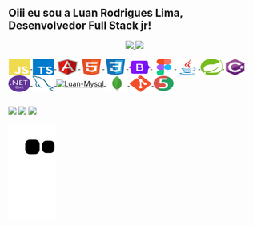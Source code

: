 ## Oiii eu sou a Luan Rodrigues Lima, Desenvolvedor Full Stack jr!
<div align="center">
  <a href="https://github.com/LuanRLima">
  <img height="180em" src="https://github-readme-stats.vercel.app/api?username=LuanRLima&show_icons=true&theme=dracula&include_all_commits=true&count_private=true"/>
  <img height="180em" src="https://github-readme-stats.vercel.app/api/top-langs/?username=LuanRLima&layout=compact&langs_count=7&theme=dracula"/>
</div>
<div style="display: inline_block"><br>
  <img align="center" alt="Luan-Js" height="33" width="44" src="https://raw.githubusercontent.com/devicons/devicon/master/icons/javascript/javascript-plain.svg">
  <img align="center" alt="Luan-Ts" height="33" width="44" src="https://raw.githubusercontent.com/devicons/devicon/master/icons/typescript/typescript-plain.svg">
  <img align="center" alt="Luan-Angular" height="33" width="44" src="https://github.com/devicons/devicon/blob/master/icons/angularjs/angularjs-original.svg">
  <img align="center" alt="Luan-HTML" height="33" width="44" src="https://raw.githubusercontent.com/devicons/devicon/master/icons/html5/html5-original.svg">
  <img align="center" alt="Luan-CSS" height="33" width="44" src="https://raw.githubusercontent.com/devicons/devicon/master/icons/css3/css3-original.svg">
  <img align="center" alt="Luan-Bootstrap" height="33" width="44" src="https://github.com/devicons/devicon/blob/master/icons/bootstrap/bootstrap-original.svg">
  <img align="center" alt="Luan-Figma" height="33" width="44" src="https://github.com/devicons/devicon/blob/master/icons/figma/figma-original.svg">
  <img align="center" alt="LuanJava" height="33" width="44" src="https://github.com/devicons/devicon/blob/master/icons/java/java-original.svg">
  <img align="center" alt="LuanSpring" height="33" width="44" src="https://github.com/devicons/devicon/blob/master/icons/spring/spring-original.svg">
  <img align="center" alt="Luan-Csharp" height="33" width="44" src="https://raw.githubusercontent.com/devicons/devicon/master/icons/csharp/csharp-original.svg">
  <img align="center" alt="Luan-.Net" height="33" width="44" src="https://github.com/devicons/devicon/blob/master/icons/dotnetcore/dotnetcore-original.svg">
  <img align="center" alt="Luan-Mysql" height="33" width="44" src="https://github.com/devicons/devicon/blob/master/icons/mysql/mysql-original.svg">
  <img align="center" alt="Luan-Mysql" height="33" width="44" src="https://cdn.jsdelivr.net/gh/devicons/devicon/icons/linux/linux-original.svg">
  <img align="center" alt="Luan-Mysql" height="33" width="44" src="https://github.com/devicons/devicon/blob/master/icons/mongodb/mongodb-original.svg">
  <img align="center" alt="Luan-Mysql" height="33" width="44" src="https://github.com/devicons/devicon/blob/master/icons/git/git-original.svg">
  <img align="center" alt="Luan-Mysql" height="30" width="40" src="https://github.com/LuanRLima/Back-End-Projeto-Ionic/blob/master/pngwing.com%20(1).png">
  </div>
  
  ##
 
<div> 
  <a href = "mailto:luanrlima9@gmail.com"><img src="https://img.shields.io/badge/-Gmail-%23333?style=for-the-badge&logo=gmail&logoColor=white" target="_blank"></a>
  <a href="https://www.linkedin.com/in/luan-rodrigues-lima/" target="_blank"><img src="https://img.shields.io/badge/-LinkedIn-%230077B5?style=for-the-badge&logo=linkedin&logoColor=white" target="_blank"></a> 
  <a href="https://instagram.com/luanrodrigues1990" target="_blank"><img src="https://img.shields.io/badge/-Instagram-%23E4405F?style=for-the-badge&logo=instagram&logoColor=white" target="_blank"></a>
 
  ![Snake animation](https://github.com/rafaballerini/rafaballerini/blob/output/github-contribution-grid-snake.svg)
 
</div>
